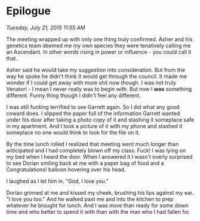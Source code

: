 # Epilogue
_Tuesday, July 21, 2015 11:55 AM_

The meeting wrapped up with only one thing truly confirmed.  Asher and his genetics team deemed me my own species they were tenatively calling me an Ascendant.  In other words rising in power or influence - you could call it that.

Asher said he would take my suggestion into consideration.  But from the way he spoke he didn't think it would get through the council.  It made me wonder if I could get away with more shit now though.  I was not truly Venatori - I mean I never really was to begin with.  But now I **was** something different.  Funny thing though I didn't feel any different.

I was still fucking terrified to see Garrett again.  So I did what any good coward does.  I slipped the paper full of the information Garrett wanted under his door after taking a photo copy of it and stashing it someplace safe in my apartment.  And I took a picture of it with my phone and stashed it someplace no one would think to look for the file on it.

By the time lunch rolled I realized that meeting went much longer than anticipated and I had completely blown off my class.  Fuck!  I was lying on my bed when I heard the door.  When I answered it I wasn't overly surprised to see Dorian smiling back at me with a paper bag of food and a Congratulations! balloon hovering over his head.

I laughed as I let him in.  "God, I love you."

Dorian grinned at me and kissed my cheek, brushing his lips against my ear.  "I love you too."  And he walked past me and into the kitchen to prep whatever he brought for lunch.  And I was more than ready for some down time and who better to spend it with than with the man who I had fallen for.